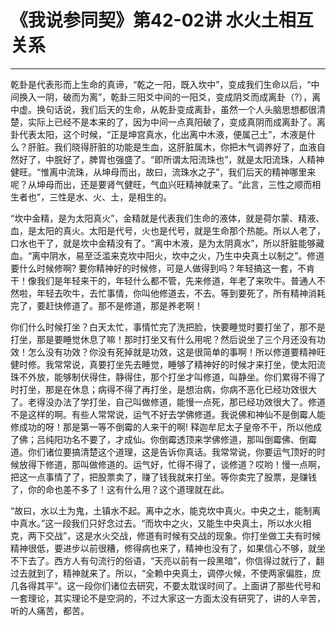 # 《我说参同契》第42-02讲 水火土相互关系

------

乾卦是代表形而上生命的真谛，“乾之一阳，既入坎中”，变成我们生命以后，“中间换入一阴，破而为离”，乾卦三阳爻中间的一阳爻，变成阴爻而成离卦（?），离中虚。换句话说，我们后天的生命，从乾卦变成离卦，虽然一个人头脑思想都很清楚，实际上已经不是本来的了，因为中间一点真阳破了，变成真阴而成离卦了。离卦代表太阳，这个时候，“正是坤宫真水，化出离中木液，便属己土”，木液是什么？肝脏。我们晓得肝脏的功能是生血，这肝脏属木，你把木气调养好了，血液自然好了，中脘好了，脾胃也强盛了。“即所谓太阳流珠也”，就是太阳流珠，人精神健旺。“惟离中流珠，从坤母而出，故曰，流珠水之子”，我们后天的精神哪里来呢？从坤母而出，还是要肾气健旺，气血兴旺精神就来了。“此言，三性之顺而相生者也”，三性是水、火、土，是相生的。

“坎中金精，是为太阳真火”，金精就是代表我们生命的液体，就是荷尔蒙、精液、血，是太阳的真火。太阳是代号，火也是代号，就是生命那个热能。所以人老了，口水也干了，就是坎中金精没有了。“离中木液，是为太阴真水”，所以肝脏能够藏血。“离中阴水，易至泛滥来克坎中阳火，坎中之火，乃生中央真土以制之”。修道要什么时候修啊? 要你精神好的时候修，可是人做得到吗？年轻搞这一套，不肯干！像我们是年轻来干的，年轻什么都不管，先来修道，年老了来吹牛。普通人不然啦，年轻去吹牛，去忙事情，你叫他修道去，不去。等到要死了，所有精神消耗完了，要赶快修道了。那不是修道，那是养老啊！

你们什么时候打坐？白天太忙，事情忙完了洗把脸，快要睡觉时要打坐了，那不是打坐，那是要睡觉休息了嘛！那时打坐又有什么用呢？然后说坐了三个月还没有功效！怎么没有功效？你没有死掉就是功效，这是很简单的事啊！所以修道要精神旺健时修。我常常说，真要打坐先去睡觉，睡够了精神好的时候才来打坐，使太阳流珠不外放，能够制伏得住，静得住，那个打坐才叫修道，叫静坐。你们累得不得了时打坐，那是在休息；病得不得了再打坐，是想治病，你病不恶化已经功效很大了。老得没办法了学打坐，自己叫做修道，能慢一点死，那已经功效很大了。修道不是这样的啊。有些人常常说，运气不好去学佛修道。我说佛和神仙不是倒霉人能修成功的呀！那是第一等不倒霉的人来干的啊! 释迦牟尼太子皇帝不干，所以他成了佛；吕纯阳功名不要了，才成仙。你倒霉透顶来学佛修道，那叫倒霉佛、倒霉道。你们诸位要搞清楚这个道理，这是告诉你真话。我常常说，你要运气顶好的时候放得下修道，那叫做修道的。运气好，忙得不得了，谈修道？哎哟！慢一点啊，把这一点事情了了，把股票卖了，赚了钱我就来打坐。等你卖完了股票，是赚钱了，你的命也差不多了！这有什么用？这个道理就在此。

“故曰，水以土为鬼，土镇水不起。离中之水，能克坎中真火。中央之土，能制离中真水。”这一段我们只好念过去。“而坎中之火，又能生中央真土，所以水火相克，两下交战”，这是水火交战，修道有时候有交战的现象。你打坐做工夫有时候精神很低，要进步以前很糟，修得病也来了，精神也没有了，如果信心不够，就坐不下去了。西方人有句流行的俗语，“天亮以前有一段黑暗”，你信得过就行了，翻过去就到了，精神就来了。所以，“全赖中央真土，调停火候，不使两家偏胜，庶几各得其平”。这一段你们诸位去研究，不要太耽误时间了。上面讲了那些代号和一套理论，其实理论不是空洞的，不过大家这一方面太没有研究了，讲的人辛苦，听的人痛苦，都苦。